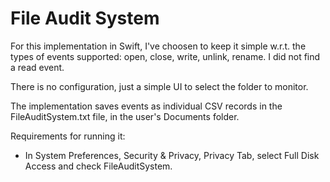 #  File Audit System

For this implementation in Swift, I've choosen to keep it simple w.r.t. the types
of events supported: open, close, write, unlink, rename. I did not find a read
event.

There is no configuration, just a simple UI to select the folder to monitor.

The implementation saves events as individual CSV records in the FileAuditSystem.txt
file, in the user's Documents folder.

Requirements for running it:

* In System Preferences, Security & Privacy, Privacy Tab, select Full Disk Access
and check FileAuditSystem.
